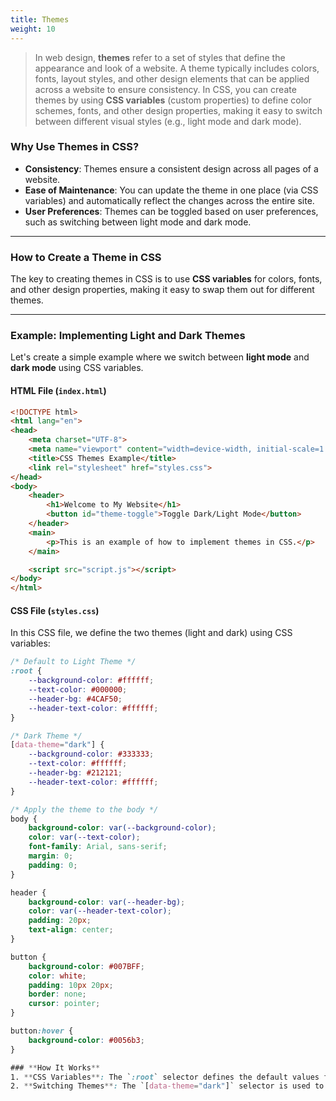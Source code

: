 ```yaml
---
title: Themes
weight: 10
---
```


> In web design, **themes** refer to a set of styles that define the appearance and look of a website. A theme typically includes colors, fonts, layout styles, and other design elements that can be applied across a website to ensure consistency. In CSS, you can create themes by using **CSS variables** (custom properties) to define color schemes, fonts, and other design properties, making it easy to switch between different visual styles (e.g., light mode and dark mode).

### **Why Use Themes in CSS?**
- **Consistency**: Themes ensure a consistent design across all pages of a website.
- **Ease of Maintenance**: You can update the theme in one place (via CSS variables) and automatically reflect the changes across the entire site.
- **User Preferences**: Themes can be toggled based on user preferences, such as switching between light mode and dark mode.

---

### **How to Create a Theme in CSS**

The key to creating themes in CSS is to use **CSS variables** for colors, fonts, and other design properties, making it easy to swap them out for different themes.

---

### **Example: Implementing Light and Dark Themes**

Let's create a simple example where we switch between **light mode** and **dark mode** using CSS variables.

#### **HTML File (`index.html`)**
```html
<!DOCTYPE html>
<html lang="en">
<head>
    <meta charset="UTF-8">
    <meta name="viewport" content="width=device-width, initial-scale=1.0">
    <title>CSS Themes Example</title>
    <link rel="stylesheet" href="styles.css">
</head>
<body>
    <header>
        <h1>Welcome to My Website</h1>
        <button id="theme-toggle">Toggle Dark/Light Mode</button>
    </header>
    <main>
        <p>This is an example of how to implement themes in CSS.</p>
    </main>

    <script src="script.js"></script>
</body>
</html>
```

#### **CSS File (`styles.css`)**

In this CSS file, we define the two themes (light and dark) using CSS variables:

```css
/* Default to Light Theme */
:root {
    --background-color: #ffffff;
    --text-color: #000000;
    --header-bg: #4CAF50;
    --header-text-color: #ffffff;
}

/* Dark Theme */
[data-theme="dark"] {
    --background-color: #333333;
    --text-color: #ffffff;
    --header-bg: #212121;
    --header-text-color: #ffffff;
}

/* Apply the theme to the body */
body {
    background-color: var(--background-color);
    color: var(--text-color);
    font-family: Arial, sans-serif;
    margin: 0;
    padding: 0;
}

header {
    background-color: var(--header-bg);
    color: var(--header-text-color);
    padding: 20px;
    text-align: center;
}

button {
    background-color: #007BFF;
    color: white;
    padding: 10px 20px;
    border: none;
    cursor: pointer;
}

button:hover {
    background-color: #0056b3;
}

### **How It Works**
1. **CSS Variables**: The `:root` selector defines the default values for light mode (light theme). We use custom properties like `--background-color`, `--text-color`, etc., to manage the theme's colors.
2. **Switching Themes**: The `[data-theme="dark"]` selector is used to apply a different set of CSS variables when the page's `data-theme` attribute is set to `"dark"`.

